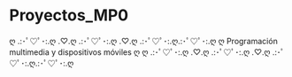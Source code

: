 # Proyectos_MP0

ღ .:･ﾟ♡ﾟ･:.ღ .♡.ღ .:･ﾟ♡ﾟ･:.ღ .♡.ღ .:･ﾟ♡ﾟ･:.ღ.:･ﾟ♡ﾟ･:.ღ
ღ  Programación multimedia y dispositivos móviles  ღ
ღ .:･ﾟ♡ﾟ･:.ღ .♡.ღ .:･ﾟ♡ﾟ･:.ღ .♡.ღ .:･ﾟ♡ﾟ･:.ღ.:･ﾟ♡ﾟ･:.ღ
